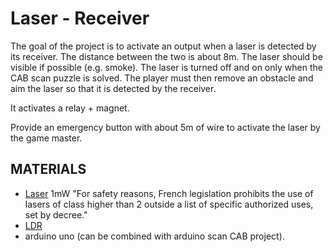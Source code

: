# Laser - Receiver

The goal of the project is to activate an output when a laser is detected by its receiver. The distance between the two is about 8m. The laser should be visible if possible (e.g. smoke). The laser is turned off and on only when the CAB scan puzzle is solved. The player must then remove an obstacle and aim the laser so that it is detected by the receiver. 

It activates a relay + magnet.

Provide an emergency button with about 5m of wire to activate the laser by the game master.

## MATERIALS

- [Laser](https://www.amazon.fr/Laser-point-%C3%989x20mm-Classe-Longueur/dp/B0081S0Y40/ref=cm_cr_arp_d_product_top?ie=UTF8) 1mW "For safety reasons, French legislation prohibits the use of lasers of class higher than 2 outside a list of specific authorized uses, set by decree." 
- [LDR](https://www.amazon.fr/qualit%C3%A9-Lumi%C3%A8re-r%C3%A9sistance-d%C3%A9pendant-photor%C3%A9sistance/dp/B00NXW9WZ6/ref=sr_1_6?__mk_fr_FR=%C3%85M%C3%85%C5%BD%C3%95%C3%91&dchild=1&keywords=LDR&qid=1610489805&sr=8-6)
- arduino uno (can be combined with arduino scan CAB project).